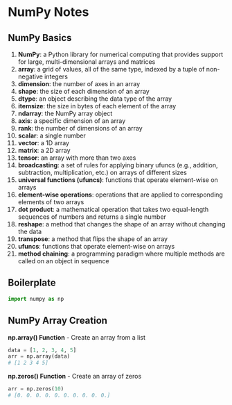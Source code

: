 # NumPy Notes

## NumPy Basics

1. **NumPy**: a Python library for numerical computing that provides support for large, multi-dimensional arrays and matrices
2. **array**: a grid of values, all of the same type, indexed by a tuple of non-negative integers
3. **dimension**: the number of axes in an array
4. **shape**: the size of each dimension of an array
5. **dtype**: an object describing the data type of the array
6. **itemsize**: the size in bytes of each element of the array
7. **ndarray**: the NumPy array object
8. **axis**: a specific dimension of an array
9. **rank**: the number of dimensions of an array
10. **scalar**: a single number
11. **vector**: a 1D array
12. **matrix**: a 2D array
13. **tensor**: an array with more than two axes
14. **broadcasting**: a set of rules for applying binary ufuncs (e.g., addition, subtraction, multiplication, etc.) on arrays of different sizes
15. **universal functions (ufuncs)**: functions that operate element-wise on arrays
16. **element-wise operations**: operations that are applied to corresponding elements of two arrays
17. **dot product**: a mathematical operation that takes two equal-length sequences of numbers and returns a single number
18. **reshape**: a method that changes the shape of an array without changing the data
19. **transpose**: a method that flips the shape of an array
20. **ufuncs**: functions that operate element-wise on arrays
21. **method chaining**: a programming paradigm where multiple methods are called on an object in sequence

## Boilerplate

```python
import numpy as np
```

## NumPy Array Creation

**np.array() Function** - Create an array from a list

```python
data = [1, 2, 3, 4, 5]
arr = np.array(data)
# [1 2 3 4 5]
```

**np.zeros() Function** - Create an array of zeros

```python
arr = np.zeros(10)
# [0. 0. 0. 0. 0. 0. 0. 0. 0. 0.]
```

